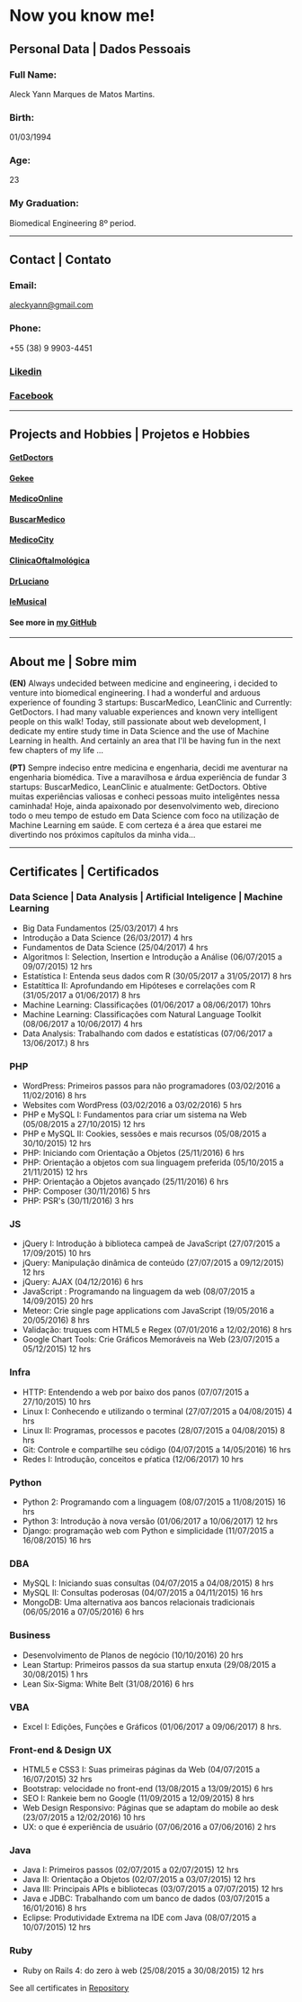 # Now you know me! 

## Personal Data | Dados Pessoais 

### Full Name:
Aleck Yann Marques de Matos Martins.

### Birth:
01/03/1994

### Age:
23

### My Graduation:
Biomedical Engineering 8º period.

---
## Contact | Contato 

### Email:
aleckyann@gmail.com

### Phone:
+55 (38) 9 9903-4451

### [Likedin](https://www.linkedin.com/in/aleckyann/)

### [Facebook](https://www.facebook.com/aleckyann)

---
## Projects and Hobbies | Projetos e Hobbies 

#### [GetDoctors](http://getdoctors.com.br)
#### [Gekee](http://geekee.com.br)
#### [MedicoOnline](http://medico.online)
#### [BuscarMedico](http://buscarmedico.com.br)
#### [MedicoCity](http://medico.city)
#### [ClinicaOftalmológica](http://clinicaoftalmologicamoc.com.br)
#### [DrLuciano](http://drlucianosolianasser.com.br)
#### [IeMusical](http://iemusical.com.br)

#### See more in [my GitHub](http://github.com/aleckyann)

---
## About me | Sobre mim

**(EN)**    Always undecided between medicine and engineering, i decided to venture into biomedical engineering. I had a wonderful and arduous experience of founding 3 startups: BuscarMedico, LeanClinic and Currently: GetDoctors. I had many valuable experiences and known very intelligent people on this walk! Today, still passionate about web development, I dedicate my entire study time in Data Science and the use of Machine Learning in health. And certainly an area that I'll be having fun in the next few chapters of my life ...

**(PT)**    Sempre indeciso entre medicina e engenharia, decidi me aventurar na engenharia biomédica. Tive a maravilhosa e árdua experiência de fundar 3 startups: BuscarMedico, LeanClinic e atualmente: GetDoctors. Obtive muitas experiências valiosas e conheci pessoas muito inteligêntes nessa caminhada! Hoje, ainda apaixonado por desenvolvimento web, direciono todo o meu tempo de estudo em Data Science com foco na utilização de Machine Learning em saúde. E com certeza é a área que estarei me divertindo nos próximos capítulos da minha vida...
    
---
## Certificates | Certificados 

### Data Science | Data Analysis | Artificial Inteligence | Machine Learning
* Big Data Fundamentos (25/03/2017) 4 hrs
* Introdução a Data Science (26/03/2017) 4 hrs
* Fundamentos de Data Science (25/04/2017) 4 hrs
* Algoritmos I: Selection, Insertion e Introdução a Análise (06/07/2015 a 09/07/2015) 12 hrs 
* Estatística I: Entenda seus dados com R (30/05/2017 a 31/05/2017) 8 hrs 
* Estatíttica II: Aprofundando em Hipóteses e correlações com R (31/05/2017 a 01/06/2017) 8 hrs
* Machine Learning: Classificações (01/06/2017 a 08/06/2017) 10hrs
* Machine Learning: Classificações com Natural Language Toolkit (08/06/2017 a 10/06/2017) 4 hrs
* Data Analysis: Trabalhando com dados e estatísticas (07/06/2017 a 13/06/2017.) 8 hrs

### PHP
* WordPress: Primeiros passos para não programadores (03/02/2016 a 11/02/2016) 8 hrs 
* Websites com WordPress (03/02/2016 a 03/02/2016) 5 hrs 
* PHP e MySQL I: Fundamentos para criar um sistema na Web (05/08/2015 a 27/10/2015) 12 hrs 
* PHP e MySQL II: Cookies, sessões e mais recursos (05/08/2015 a 30/10/2015) 12 hrs
* PHP: Iniciando com Orientação a Objetos (25/11/2016) 6 hrs
* PHP: Orientação a objetos com sua linguagem preferida (05/10/2015 a 21/11/2015) 12 hrs
* PHP: Orientação a Objetos avançado (25/11/2016) 6 hrs
* PHP: Composer (30/11/2016) 5 hrs
* PHP: PSR's (30/11/2016) 3 hrs

### JS
* jQuery I: Introdução à biblioteca campeã de JavaScript (27/07/2015 a 17/09/2015) 10 hrs 
* jQuery: Manipulação dinâmica de conteúdo (27/07/2015 a 09/12/2015) 12 hrs
* jQuery: AJAX (04/12/2016) 6 hrs
* JavaScript : Programando na linguagem da web (08/07/2015 a 14/09/2015) 20 hrs 
* Meteor: Crie single page applications com JavaScript (19/05/2016 a 20/05/2016) 8 hrs 
* Validação: truques com HTML5 e Regex (07/01/2016 a 12/02/2016) 8 hrs 
* Google Chart Tools: Crie Gráficos Memoráveis na Web (23/07/2015 a 05/12/2015) 12 hrs 

### Infra
* HTTP: Entendendo a web por baixo dos panos (07/07/2015 a 27/10/2015) 10 hrs 
* Linux I: Conhecendo e utilizando o terminal (27/07/2015 a 04/08/2015) 4 hrs 
* Linux II: Programas, processos e pacotes (28/07/2015 a 04/08/2015) 8 hrs 
* Git: Controle e compartilhe seu código (04/07/2015 a 14/05/2016) 16 hrs 
* Redes I: Introdução, conceitos e pŕatica (12/06/2017) 10 hrs

### Python
* Python 2: Programando com a linguagem (08/07/2015 a 11/08/2015) 16 hrs
* Python 3: Introdução à nova versão (01/06/2017 a 10/06/2017) 12 hrs
* Django: programação web com Python e simplicidade (11/07/2015 a 16/08/2015) 16 hrs 

### DBA
* MySQL I: Iniciando suas consultas (04/07/2015 a 04/08/2015) 8 hrs 
* MySQL II: Consultas poderosas (04/07/2015 a 04/11/2015) 16 hrs 
* MongoDB: Uma alternativa aos bancos relacionais tradicionais (06/05/2016 a 07/05/2016) 6 hrs

### Business
* Desenvolvimento de Planos de negócio (10/10/2016) 20 hrs
* Lean Startup: Primeiros passos da sua startup enxuta (29/08/2015 a 30/08/2015) 1 hrs
* Lean Six-Sigma: White Belt (31/08/2016) 6 hrs

### VBA
* Excel I: Edições, Funções e Gráficos (01/06/2017 a 09/06/2017) 8 hrs.

### Front-end & Design UX
* HTML5 e CSS3 I: Suas primeiras páginas da Web (04/07/2015 a 16/07/2015) 32 hrs 
* Bootstrap: velocidade no front-end (13/08/2015 a 13/09/2015) 6 hrs 
* SEO I: Rankeie bem no Google (11/09/2015 a 12/09/2015) 8 hrs 
* Web Design Responsivo: Páginas que se adaptam do mobile ao desk (23/07/2015 a 12/02/2016) 10 hrs 
* UX: o que é experiência de usuário (07/06/2016 a 07/06/2016) 2 hrs 

### Java
* Java I: Primeiros passos (02/07/2015 a 02/07/2015) 12 hrs 
* Java II: Orientação a Objetos (02/07/2015 a 03/07/2015) 12 hrs 
* Java III: Principais APIs e bibliotecas (03/07/2015 a 07/07/2015) 12 hrs 
* Java e JDBC: Trabalhando com um banco de dados (03/07/2015 a 16/01/2016) 8 hrs 
* Eclipse: Produtividade Extrema na IDE com Java (08/07/2015 a 10/07/2015) 12 hrs 

### Ruby
* Ruby on Rails 4: do zero à web (25/08/2015 a 30/08/2015) 12 hrs 

See all certificates in [Repository](https://github.com/aleckyann/my-certificates)



